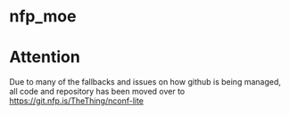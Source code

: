 # nfp_moe

# Attention

Due to many of the fallbacks and issues on how github is being managed, all code and repository has been moved over to https://git.nfp.is/TheThing/nconf-lite
